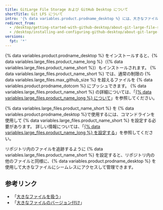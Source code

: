 ```yaml
---
title: GitLarge File Storage および GitHub Desktop について
shortTitle: Git LFS について
intro: '{% data variables.product.prodname_desktop %} には、大きなファイルを管理するための {% data variables.large_files.product_name_long %} が含まれています。'
redirect_from:
  - /desktop/getting-started-with-github-desktop/about-git-large-file-storage-and-github-desktop
  - /desktop/installing-and-configuring-github-desktop/about-git-large-file-storage-and-github-desktop
versions:
  fpt: '*'
---
```


{% data variables.product.prodname_desktop %} をインストールすると、{% data variables.large_files.product_name_long %}（{% data variables.large_files.product_name_short %}）もインストールされます。 {% data variables.large_files.product_name_short %} では、通常の制限の {% data variables.large_files.max_github_size %} を超えるファイルを {% data variables.product.prodname_dotcom %} にプッシュできます。 {% data variables.large_files.product_name_short %} の詳細については、「[{% data variables.large_files.product_name_long %} について](/github/managing-large-files/about-git-large-file-storage)」を参照してください。

{% data variables.large_files.product_name_short %} を {% data variables.product.prodname_desktop %}で使用するには、コマンドラインを使用して {% data variables.large_files.product_name_short %} を設定する必要があります。 詳しい情報については、「[{% data variables.large_files.product_name_long %} を設定する](/github/managing-large-files/configuring-git-large-file-storage)」を参照してください。

リポジトリ内のファイルを追跡するように {% data variables.large_files.product_name_short %} を設定すると、リポジトリ内の他のファイルと同様に、{% data variables.product.prodname_desktop %} を使用して大きなファイルにシームレスにアクセスして管理できます。

## 参考リンク
- 「[大きなファイルを扱う](/github/managing-large-files/working-with-large-files)」
- 「[大きなファイルのバージョン付け](/github/managing-large-files/versioning-large-files)」
